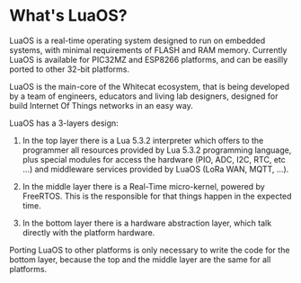 # What's LuaOS?

LuaOS is a real-time operating system designed to run on embedded systems, with minimal requirements of FLASH and RAM memory. Currently LuaOS is available for PIC32MZ and ESP8266 platforms, and can be easilly ported to other 32-bit platforms.

LuaOS is the main-core of the Whitecat ecosystem, that is being developed by a team of engineers, educators and living lab designers, designed for build Internet Of Things networks in an easy way.

LuaOS has a 3-layers design:

1. In the top layer there is a Lua 5.3.2 interpreter which offers to the programmer all resources provided by Lua 5.3.2 programming language, plus special modules for access the hardware (PIO, ADC, I2C, RTC, etc ...) and middleware services provided by LuaOS (LoRa WAN, MQTT, ...).

2. In the middle layer there is a Real-Time micro-kernel, powered by FreeRTOS. This is the responsible for that things happen in the expected time.

3. In the bottom layer there is a hardware abstraction layer, which talk directly with the platform hardware.

Porting LuaOS to other platforms is only necessary to write the code for the bottom layer, because the top and the middle layer are the same for all platforms.
